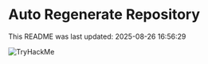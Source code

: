 # Auto Regenerate Repository

This README was last updated: 2025-08-26 16:56:29

 ![TryHackMe](https://tryhackme.com/badge/533634)